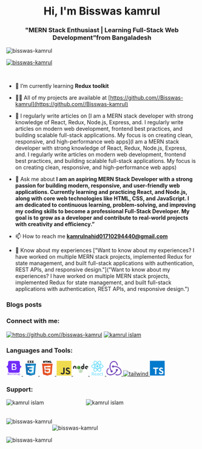 <h1 align="center">Hi, I'm Bisswas kamrul</h1>
<h3 align="center">"MERN Stack Enthusiast | Learning Full-Stack Web Development”from Bangaladesh</h3>

<p align="left"> <img src="https://komarev.com/ghpvc/?username=bisswas-kamrul&label=Profile%20views&color=0e75b6&style=flat" alt="bisswas-kamrul" /> </p>

<p align="left"> <a href="https://github.com/ryo-ma/github-profile-trophy"><img src="https://github-profile-trophy.vercel.app/?username=bisswas-kamrul" alt="bisswas-kamrul" /></a> </p>

<p align="left"> <a href="https://twitter.com/" target="blank"><img src="https://img.shields.io/twitter/follow/?logo=twitter&style=for-the-badge" alt="" /></a> </p>

- 🌱 I’m currently learning **Redux toolkit**

- 👨‍💻 All of my projects are available at [https://github.com//Bisswas-kamrul](https://github.com//Bisswas-kamrul)

- 📝 I regularly write articles on [I am a MERN stack developer with strong knowledge of React, Redux, Node.js, Express, and. I regularly write articles on modern web development, frontend best practices, and building scalable full-stack applications. My focus is on creating clean, responsive, and high-performance web apps](I am a MERN stack developer with strong knowledge of React, Redux, Node.js, Express, and. I regularly write articles on modern web development, frontend best practices, and building scalable full-stack applications. My focus is on creating clean, responsive, and high-performance web apps)

- 💬 Ask me about **I am an aspiring MERN Stack Developer with a strong passion for building modern, responsive, and user-friendly web applications. Currently learning and practicing React, and Node.js, along with core web technologies like HTML, CSS, and JavaScript. I am dedicated to continuous learning, problem-solving, and improving my coding skills to become a professional Full-Stack Developer. My goal is to grow as a developer and contribute to real-world projects with creativity and efficiency.”**

- 📫 How to reach me **kamrulnahid01710294440@gmail.com**

- 📄 Know about my experiences ["Want to know about my experiences? I have worked on multiple MERN stack projects, implemented Redux for state management, and built full-stack applications with authentication, REST APIs, and responsive design."]("Want to know about my experiences? I have worked on multiple MERN stack projects, implemented Redux for state management, and built full-stack applications with authentication, REST APIs, and responsive design.")

### Blogs posts
<!-- BLOG-POST-LIST:START -->
<!-- BLOG-POST-LIST:END -->

<h3 align="left">Connect with me:</h3>
<p align="left">
<a href="https://dev.to/https://github.com//bisswas-kamrul" target="blank"><img align="center" src="https://raw.githubusercontent.com/rahuldkjain/github-profile-readme-generator/master/src/images/icons/Social/devto.svg" alt="https://github.com//bisswas-kamrul" height="30" width="40" /></a>
<a href="https://fb.com/kamrul islam" target="blank"><img align="center" src="https://raw.githubusercontent.com/rahuldkjain/github-profile-readme-generator/master/src/images/icons/Social/facebook.svg" alt="kamrul islam" height="30" width="40" /></a>
</p>

<h3 align="left">Languages and Tools:</h3>
<p align="left"> <a href="https://getbootstrap.com" target="_blank" rel="noreferrer"> <img src="https://raw.githubusercontent.com/devicons/devicon/master/icons/bootstrap/bootstrap-plain-wordmark.svg" alt="bootstrap" width="40" height="40"/> </a> <a href="https://www.w3schools.com/css/" target="_blank" rel="noreferrer"> <img src="https://raw.githubusercontent.com/devicons/devicon/master/icons/css3/css3-original-wordmark.svg" alt="css3" width="40" height="40"/> </a> <a href="https://www.w3.org/html/" target="_blank" rel="noreferrer"> <img src="https://raw.githubusercontent.com/devicons/devicon/master/icons/html5/html5-original-wordmark.svg" alt="html5" width="40" height="40"/> </a> <a href="https://developer.mozilla.org/en-US/docs/Web/JavaScript" target="_blank" rel="noreferrer"> <img src="https://raw.githubusercontent.com/devicons/devicon/master/icons/javascript/javascript-original.svg" alt="javascript" width="40" height="40"/> </a> <a href="https://nodejs.org" target="_blank" rel="noreferrer"> <img src="https://raw.githubusercontent.com/devicons/devicon/master/icons/nodejs/nodejs-original-wordmark.svg" alt="nodejs" width="40" height="40"/> </a> <a href="https://reactjs.org/" target="_blank" rel="noreferrer"> <img src="https://raw.githubusercontent.com/devicons/devicon/master/icons/react/react-original-wordmark.svg" alt="react" width="40" height="40"/> </a> <a href="https://redux.js.org" target="_blank" rel="noreferrer"> <img src="https://raw.githubusercontent.com/devicons/devicon/master/icons/redux/redux-original.svg" alt="redux" width="40" height="40"/> </a> <a href="https://tailwindcss.com/" target="_blank" rel="noreferrer"> <img src="https://www.vectorlogo.zone/logos/tailwindcss/tailwindcss-icon.svg" alt="tailwind" width="40" height="40"/> </a> <a href="https://www.typescriptlang.org/" target="_blank" rel="noreferrer"> <img src="https://raw.githubusercontent.com/devicons/devicon/master/icons/typescript/typescript-original.svg" alt="typescript" width="40" height="40"/> </a> </p>

<h3 align="left">Support:</h3>
<p><a href="https://www.buymeacoffee.com/kamrul islam"> <img align="left" src="https://cdn.buymeacoffee.com/buttons/v2/default-yellow.png" height="50" width="210" alt="kamrul islam" /></a><a href="https://ko-fi.com/kamrul islam"> <img align="left" src="https://cdn.ko-fi.com/cdn/kofi3.png?v=3" height="50" width="210" alt="kamrul islam" /></a></p><br><br>

<p><img align="left" src="https://github-readme-stats.vercel.app/api/top-langs?username=bisswas-kamrul&show_icons=true&locale=en&layout=compact" alt="bisswas-kamrul" /></p>

<p>&nbsp;<img align="center" src="https://github-readme-stats.vercel.app/api?username=bisswas-kamrul&show_icons=true&locale=en" alt="bisswas-kamrul" /></p>

<p><img align="center" src="https://github-readme-streak-stats.herokuapp.com/?user=bisswas-kamrul&" alt="bisswas-kamrul" /></p>
